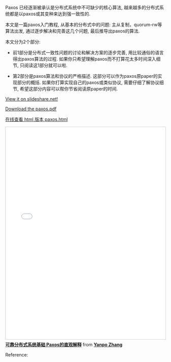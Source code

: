 
Paxos 已经逐渐被承认是分布式系统中不可缺少的核心算法,
越来越多的分布式系统都是以paxos或其变种来达到强一致性的.

本文是一篇paxos入门教程, 从基本的分布式中的问题:
主从复制，quorum-rw等算法出发,
通过逐步解决和完善这几个问题, 最后推导出paxos的算法.

本文分为2个部分:

-   前1部分是分布式一致性问题的讨论和解决方案的逐步完善,
    用比较通俗的语言得出paxos算法的过程.
    如果你只希望理解paxos而不打算花太多时间深入细节, 只阅读这1部分就可以啦.

-   第2部分是paxos算法和协议的严格描述.
    这部分可以作为paxos原paper的实现部分的概括.
    如果你打算实现自己的paxos或类似协议, 需要仔细了解协议细节,
    希望这部分内容可以帮你节省阅读原paper的时间.

<!--more-->

<p><a href="http://www.slideshare.net/drmingdrmer/paxos-51731377"> View it on slideshare.net!</a></p>

<p><a href="/post-res/paxos-slide/pdf/paxos.pdf">Download the paxos.pdf</a></p>

<p><a href="/post-res/paxos-slide/pdf/paxos.html">在线查看 html 版本 paxos.html</a></p>

<!-- <object data="/pdf/paxos-slide/paxos.pdf" type="application/pdf" -->

<!-- width="100%" height="100%"> -->

<!--     <div> -->

<!--         <button id="prev">Previous</button> -->

<!--         <button id="next">Next</button> -->

<!--         <span>Page: <span id="page_num"></span> / <span id="page_count"></span></span> -->

<!--     </div> -->

<!--     <canvas id="the-canvas" style="border:1px solid black;"/> -->

<!--     <script src="/assets/js/pdf.js"></script> -->

<!--     <script src="/assets/js/pdf_control.js"></script> -->

<!--     <script language="javascript" type="text/javascript"> -->

<!--       show_pdf("/pdf/paxos-slide/paxos.pdf") -->

<!--     </script> -->

<!-- </object> -->

<iframe src="//www.slideshare.net/slideshow/embed_code/key/3zB66i25FTDgcE"
width="800"
height="668"
frameborder="0" marginwidth="0" marginheight="0" scrolling="no"
style="border:1px solid #CCC; border-width:1px; margin-bottom:5px; max-width: 100%;"
allowfullscreen> </iframe> <div style="margin-bottom:5px"> <strong> <a
href="//www.slideshare.net/drmingdrmer/paxos-51731377" title="可靠分布式系统基础 Paxos的直观解释"
target="_blank">可靠分布式系统基础 Paxos的直观解释</a> </strong> from <strong><a
href="//www.slideshare.net/drmingdrmer" target="_blank">Yanpo Zhang</a></strong> </div>



Reference:

